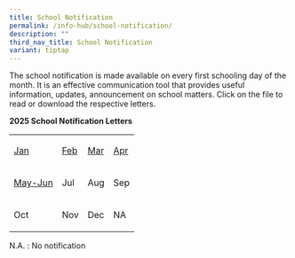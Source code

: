 ```yaml
---
title: School Notification
permalink: /info-hub/school-notification/
description: ""
third_nav_title: School Notification
variant: tiptap
---
```

<p>The school notification is made available on every first schooling day
of the month. It is an effective communication tool that provides useful
information, updates, announcement on school matters. Click on the file
to read or download the respective letters.</p>
<p><strong>2025 School Notification Letters</strong>
</p>
<table style="minWidth: 100px">
<colgroup>
<col>
<col>
<col>
<col>
</colgroup>
<tbody>
<tr>
<td rowspan="1" colspan="1">
<p><a href="https://drive.google.com/file/d/11bddjfGHuIX-UQjOTa-K1YbpdpJ_Vn8h/view?usp=sharing" rel="noopener nofollow" target="_blank">Jan</a>
</p>
</td>
<td rowspan="1" colspan="1">
<p><a href="https://drive.google.com/file/d/1CRYuLxnmXajYHg9BZJslIkXi9RYxgHlJ/view?usp=sharing" rel="noopener nofollow" target="_blank">Feb</a>
</p>
</td>
<td rowspan="1" colspan="1">
<p><a href="https://drive.google.com/file/d/1OqwcRcXgUf_2HFxAN6IhnAr1UaXi5GQC/view?usp=sharing" rel="noopener nofollow" target="_blank">Mar</a>
</p>
</td>
<td rowspan="1" colspan="1">
<p><a href="https://drive.google.com/file/d/1l-e3oHChMKkHb827WZ0H9cepFMlpW_3C/view?usp=sharing" rel="noopener nofollow" target="_blank">Apr</a>
</p>
</td>
</tr>
<tr>
<td rowspan="1" colspan="1">
<p><a href="https://drive.google.com/file/d/1cc-5viG6vJJPvu6ZcO4yFoONsekIKuQZ/view?usp=sharing" rel="noopener nofollow" target="_blank">May-Jun</a>
</p>
</td>
<td rowspan="1" colspan="1">
<p>Jul</p>
</td>
<td rowspan="1" colspan="1">
<p>Aug</p>
</td>
<td rowspan="1" colspan="1">
<p>Sep</p>
</td>
</tr>
<tr>
<td rowspan="1" colspan="1">
<p>Oct</p>
</td>
<td rowspan="1" colspan="1">
<p>Nov</p>
</td>
<td rowspan="1" colspan="1">
<p>Dec</p>
</td>
<td rowspan="1" colspan="1">
<p>NA</p>
</td>
</tr>
</tbody>
</table>
<p>N.A. : No notification</p>
